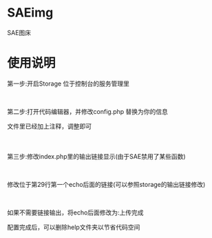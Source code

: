 # SAEimg
SAE图床
<p>
	<p>
		<h1>
			使用说明
		</h1>
		<p>
			第一步:开启Storage 位于控制台的服务管理里
		</p>
		<p>
			<br />
		</p>
		<p>
			第二步:打开代码编辑器，并修改config.php 替换为你的信息
		</p>
		<p>
			<span style="line-height:1.5;">文件里已经加上注释，调整即可</span>
		</p>
		<p>
			<span style="line-height:1.5;"><br />
</span>
		</p>
		<p>
			第三步:修改index.php里的输出链接显示(由于SAE禁用了某些函数)
		</p>
		<p>
			<br />
		</p>
		<p>
			修改位于第29行第一个echo后面的链接(可以参照storage的输出链接修改)
		</p>
		<p>
			<br />
		</p>
		<p>
			如果不需要链接输出，将echo后面修改为:上传完成
		</p>
		<p>
			配置完成后，可以删除help文件夹以节省代码空间
		</p>
	</p>
</p>
